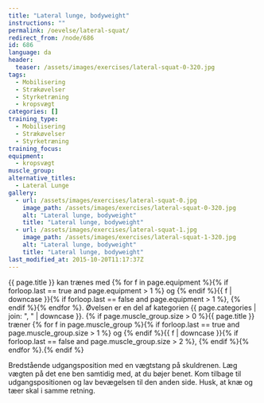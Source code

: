 ```yaml
---
title: "Lateral lunge, bodyweight"
instructions: ""
permalink: /oevelse/lateral-squat/
redirect_from: /node/686
id: 686
language: da
header:
  teaser: /assets/images/exercises/lateral-squat-0-320.jpg
tags:
  - Mobilisering
  - Strækøvelser
  - Styrketræning
  - kropsvægt
categories: []
training_type:
  - Mobilisering
  - Strækøvelser
  - Styrketræning
training_focus:
equipment:
  - kropsvægt
muscle_group:
alternative_titles:
  - Lateral Lunge
gallery:
  - url: /assets/images/exercises/lateral-squat-0.jpg
    image_path: /assets/images/exercises/lateral-squat-0-320.jpg
    alt: "Lateral lunge, bodyweight"
    title: "Lateral lunge, bodyweight"
  - url: /assets/images/exercises/lateral-squat-1.jpg
    image_path: /assets/images/exercises/lateral-squat-1-320.jpg
    alt: "Lateral lunge, bodyweight"
    title: "Lateral lunge, bodyweight"
last_modified_at: 2015-10-20T11:17:37Z
---
```


{{ page.title }} kan trænes med {% for f in page.equipment %}{% if forloop.last == true and page.equipment > 1 %} og {% endif %}{{ f | downcase  }}{% if forloop.last == false and page.equipment > 1 %}, {% endif %}{% endfor %}. Øvelsen er en del af kategorien {{ page.categories | join: ", " | downcase }}. {% if page.muscle_group.size > 0 %}{{ page.title }} træner {% for f in page.muscle_group %}{% if forloop.last == true and page.muscle_group.size > 1 %} og {% endif %}{{ f | downcase }}{% if forloop.last == false and page.muscle_group.size > 2 %}, {% endif %}{% endfor %}.{% endif %}

Bredstående udgangsposition med en vægtstang på skuldrenen. Læg vægten på det ene ben samtidig med, at du bøjer benet. Kom tilbage til udgangspositionen og lav bevægelsen til den anden side. Husk, at knæ og tæer skal i samme retning.
